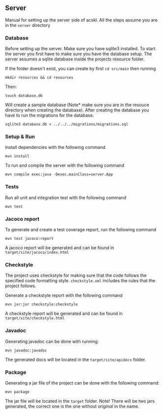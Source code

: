 ## Server 

Manual for setting up the server side of acskl. All the steps assume you are in the `server` directory


### Database

Before setting up the server. Make sure you have sqlite3 installed. 
To start the server you first have to make sure you have the database setup. The server assumes a sqlite database inside the projects resource folder.

If the folder doesn't exist, you can create by first `cd src/main` then running 

```mkdir resources && cd resources```

Then:

```touch database.db``` 

Will create a sample database (Note* make sure you are in the resouce directory when creating the database). After creating the database you have to run the migrations for the database. 

```sqlite3 database.db < ../../../migrations/migrations.sql``` 

### Setup & Run

Install dependencies with the following command

```mvn install```

To run and compile the server with the following command 

```mvn compile exec:java -Dexec.mainClass=server.App```

### Tests

Run all unit and integration test with the following command

```mvn test```

### Jacoco report

To generate and create a test coverage report, run the following command

```mvn test jacoco:report``` 

A jacoco report will be generated and can be found in `target/site/jacoco/index.html`

### Checkstyle

The project uses checkstyle for making sure that the code follows the specified code formatting style.
`checkstyle.xml` includes the rules that the project follows.

Generate a checkstyle report with the following command

```mvn jxr:jxr checkstyle:checkstyle```

A checkstyle report will be generated and can be found in `target/site/checkstyle.html`

### Javadoc

Generating javadoc can be done with running:

```mvn javadoc:javadoc```

The generated docs will be located in the `target/site/apidocs` folder.

### Package

Generating a jar file of the project can be done with the following command:

```mvn package```

The jar file will be located in the `target` folder. Note! There will be two jars generated, the correct one is the one without _original_ in the name.